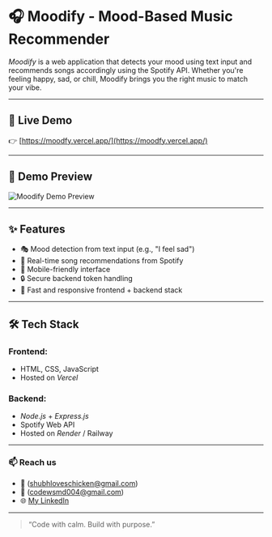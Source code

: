 # 🎧 Moodify - Mood-Based Music Recommender

*Moodify* is a web application that detects your mood using text input and recommends songs accordingly using the Spotify API. Whether you're feeling happy, sad, or chill, Moodify brings you the right music to match your vibe.

---

## 🔗 Live Demo

👉 [https://moodfy.vercel.app/](https://moodfy.vercel.app/)

---

## 📸 Demo Preview

![Moodify Demo Preview](demo/demo.gif)  
<!-- Replace with your actual GIF or screenshot -->

---

## ✨ Features

- 🎭 Mood detection from text input (e.g., "I feel sad")
- 🎵 Real-time song recommendations from Spotify
- 📱 Mobile-friendly interface
- 🔒 Secure backend token handling
- 🚀 Fast and responsive frontend + backend stack

---

## 🛠 Tech Stack

### Frontend:
- HTML, CSS, JavaScript
- Hosted on *Vercel*

### Backend:
- *Node.js* + *Express.js*
- Spotify Web API
- Hosted on *Render* / Railway

---

### 📫 Reach us 
- 📧 (shubhloveschicken@gmail.com)
- 📧 (codewsmd004@gmail.com) 
- 🌐 [My LinkedIn](www.linkedin.com/in/shubham-mishra-b10b30356)

---

> “Code with calm. Build with purpose.”
